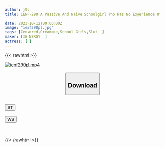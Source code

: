 ```yaml
---
author: j91
title: IENF-290 A Passive And Naive Schoolgirl Who Has No Experience Of Being Tortured Is Inspired By A Masochistic Man And Becomes A Sadistic Slut! No Matter How Many Times He Cums, He Doesn't Get Enough Of It, So He Teases The Masochist Man And Exploits His Sperm Over And Over Again!

date: 2023-10-12T00:05:00Z
image: "ienf290pl.jpg"
tags: [Censored,Creampie,School Girls,Slut	]
maker: [IE NERGY  ]
actress: [ ]
---
```



{{< rawhtml >}}

<div class="video" data-videoid="pgBzaPB2lysV2o">
    <a href="javascript:;">
        <img src="https://my.j91.asia/posts/ienf290pl/ienf290pl.jpg" width="WIDTH" height="HEIGHT" alt="ienf290pl.mp4" loading="lazy">
    </a>
</div>

<script type="text/javascript" src="https://j91.asia/asset/on-demand-st.js"></script>

<br>
  <link rel="stylesheet" href="https://j91.asia/asset/bs5.css">
  
  <center>
  <button class="btn btn-primary" type="button" data-bs-toggle="collapse" data-bs-target=".multi-collapse" aria-expanded="false" aria-controls="multiCollapseExample1 multiCollapseExample2"><h2>Download</h2></button></center>
</p>
<div class="row">
  <div class="col">
    <div class="collapse multi-collapse" id="multiCollapseExample1">
      <div class="card card-body">
	      	      <br>
<div class="buttons">  
<a href="https://streamtape.to/v/pgBzaPB2lysV2o"><button class="btn-hover color-3"><i class="fa fa-download"></i> ST</button></a></div>
    </div>
  </div>
</div>
  <div class="col">
    <div class="collapse multi-collapse" id="multiCollapseExample2">
      <div class="card card-body">
	      <br>
<div class="buttons">
    <a href="https://wolfstream.tv/we9s78t04vpv"><button class="btn-hover color-9"><i class="fa fa-download"></i> WS</button></a></div>
<br><br>
      </div>
    </div>
  </div>
</div>

{{< /rawhtml >}}